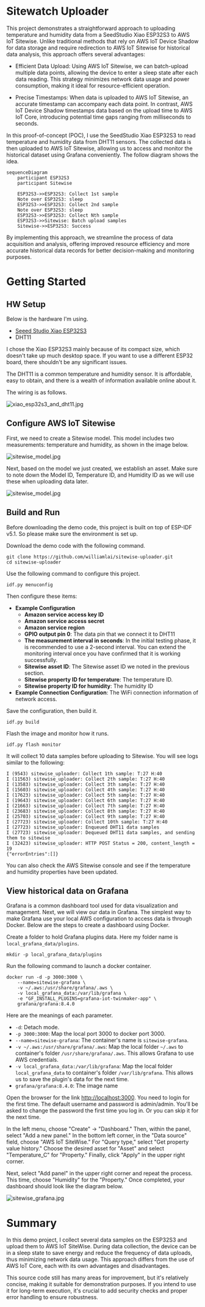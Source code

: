 # Sitewatch Uploader

This project demonstrates a straightforward approach to uploading temperature and humidity data from a SeedStudio Xiao ESP32S3 to AWS IoT Sitewise.
Unlike traditional methods that rely on AWS IoT Device Shadow for data storage and require redirection to AWS IoT Sitewise for historical data analysis, this approach offers several advantages:

* Efficient Data Upload: Using AWS IoT Sitewise, we can batch-upload multiple data points, allowing the device to enter a sleep state after each data reading. This strategy minimizes network data usage and power consumption, making it ideal for resource-efficient operation.

* Precise Timestamps: When data is uploaded to AWS IoT Sitewise, an accurate timestamp can accompany each data point. In contrast, AWS IoT Device Shadow timestamps data based on the upload time to AWS IoT Core, introducing potential time gaps ranging from milliseconds to seconds.

In this proof-of-concept (POC), I use the SeedStudio Xiao ESP32S3 to read temperature and humidity data from DHT11 sensors. The collected data is then uploaded to AWS IoT Sitewise, allowing us to access and monitor the historical dataset using Grafana conveniently. The follow diagram shows the idea.

```mermaid
sequenceDiagram
    participant ESP32S3
    participant Sitewise

    ESP32S3->>ESP32S3: Collect 1st sample
    Note over ESP32S3: sleep
    ESP32S3->>ESP32S3: Collect 2nd sample
    Note over ESP32S3: sleep
    ESP32S3->>ESP32S3: Collect Nth sample
    ESP32S3->>Sitewise: Batch upload samples
    Sitewise->>ESP32S3: Success
```

By implementing this approach, we streamline the process of data acquisition and analysis, offering improved resource efficiency and more accurate historical data records for better decision-making and monitoring purposes.

# Getting Started

## HW Setup

Below is the hardware I'm using.

* [Seeed Studio Xiao ESP32S3](https://wiki.seeedstudio.com/xiao_esp32s3_getting_started/)
* DHT11

I chose the Xiao ESP32S3 mainly because of its compact size, which doesn't take up much desktop space. If you want to use a different ESP32 board, there shouldn't be any significant issues.

The DHT11 is a common temperature and humidity sensor. It is affordable, easy to obtain, and there is a wealth of information available online about it.

The wiring is as follows.

![xiao_esp32s3_and_dht11.jpg](doc/images/xiao_esp32s3_and_dht11.jpg)

## Configure AWS IoT Sitewise

First, we need to create a Sitewise model. This model includes two measurements: temperature and humidity, as shown in the image below.

![sitewise_model.jpg](doc/images/sitewise_model.jpg)

Next, based on the model we just created, we establish an asset. Make sure to note down the Model ID, Temperature ID, and Humidity ID as we will use these when uploading data later.

![sitewise_model.jpg](doc/images/sitewise_asset.jpg)

## Build and Run

Before downloading the demo code, this project is built on top of ESP-IDF v5.1. So please make sure the environment is set up.

Download the demo code with the following command.

```
git clone https://github.com/williamlai/sitewise-uploader.git
cd sitewise-uploader
```

Use the following command to configure this project.

```
idf.py menuconfig
```

Then configure these items:

* **Example Configuration**
  * **Amazon service access key ID**
  * **Amazon service access secret**
  * **Amazon service region**
  * **GPIO output pin 0**: The data pin that we connect it to DHT11
  * **The measurement interval in seconds**: In the initial testing phase, it is recommended to use a 2-second interval. You can extend the monitoring interval once you have confirmed that it is working successfully.
  * **Sitewise asset ID**: The Sitewise asset ID we noted in the previous section.
  * **Sitewise property ID for temperature**: The temperature ID.
  * **Sitewise property ID for humidity**: The humidity ID
* **Example Connection Configuration**: The WiFi connection information of network access.

Save the configuration, then build it.

```
idf.py build
```

Flash the image and monitor how it runs.

```
idf.py flash monitor
```

It will collect 10 data samples before uploading to Sitewise. You will see logs similar to the following:

```
I (9543) sitewise_uploader: Collect 1th sample: T:27 H:40
I (11563) sitewise_uploader: Collect 2th sample: T:27 H:40
I (13583) sitewise_uploader: Collect 3th sample: T:27 H:40
I (15603) sitewise_uploader: Collect 4th sample: T:27 H:40
I (17623) sitewise_uploader: Collect 5th sample: T:27 H:40
I (19643) sitewise_uploader: Collect 6th sample: T:27 H:40
I (21663) sitewise_uploader: Collect 7th sample: T:27 H:40
I (23683) sitewise_uploader: Collect 8th sample: T:27 H:40
I (25703) sitewise_uploader: Collect 9th sample: T:27 H:40
I (27723) sitewise_uploader: Collect 10th sample: T:27 H:40
I (27723) sitewise_uploader: Enqueued DHT11 data samples
I (27723) sitewise_uploader: Dequeued DHT11 data samples, and sending them to sitewise
I (32423) sitewise_uploader: HTTP POST Status = 200, content_length = 19
{"errorEntries":[]}
```

You can also check the AWS Sitewise console and see if the temperature and humidity properties have been updated.

## View historical data on Grafana

Grafana is a common dashboard tool used for data visualization and management. Next, we will view our data in Grafana. The simplest way to make Grafana use your local AWS configuration to access data is through Docker. Below are the steps to create a dashboard using Docker.

Create a folder to hold Grafana plugins data. Here my folder name is `local_grafana_data/plugins`.

```
mkdir -p local_grafana_data/plugins
```

Run the following command to launch a docker container.

```
docker run -d -p 3000:3000 \
    --name=sitewise-grafana \
    -v ~/.aws:/usr/share/grafana/.aws \
    -v local_grafana_data:/var/lib/grafana \
    -e "GF_INSTALL_PLUGINS=grafana-iot-twinmaker-app" \
    grafana/grafana:8.4.0
```

Here are the meanings of each parameter.

* `-d`: Detach mode.
* `-p 3000:3000`: Map the local port 3000 to docker port 3000.
* `--name=sitewise-grafana`: The container's name is `sitewise-grafana`.
* `-v ~/.aws:/usr/share/grafana/.aws`: Map the local folder `~/.aws` to container's folder `/usr/share/grafana/.aws`. This allows Grafana to use AWS credentials.
* `-v local_grafana_data:/var/lib/grafana`: Map the local folder `local_grafana_data` to container's folder `/var/lib/grafana`. This allows us to save the plugin's data for the next time.
* `grafana/grafana:8.4.0`: The image name

Open the browser for the link [http://localhost:3000](http://localhost:3000). You need to login for the first time. The default username and password is admin/admin. You'll be asked to change the password the first time you log in. Or you can skip it for the next time.

In the left menu, choose "Create" -> "Dashboard." Then, within the panel, select "Add a new panel." In the bottom left corner, in the "Data source" field, choose "AWS IoT SiteWise." For "Query type," select "Get property value history." Choose the desired asset for "Asset" and select "Temperature_C" for "Property." Finally, click "Apply" in the upper right corner.

Next, select "Add panel" in the upper right corner and repeat the process. This time, choose "Humidity" for the "Property." Once completed, your dashboard should look like the diagram below.

![sitewise_grafana.jpg](doc/images/sitewise_grafana.jpg)

# Summary

In this demo project, I collect several data samples on the ESP32S3 and upload them to AWS IoT SiteWise. During data collection, the device can be in a sleep state to save energy and reduce the frequency of data uploads, thus minimizing network data usage. This approach differs from the use of AWS IoT Core, each with its own advantages and disadvantages.

This source code still has many areas for improvement, but it's relatively concise, making it suitable for demonstration purposes. If you intend to use it for long-term execution, it's crucial to add security checks and proper error handling to ensure robustness.
